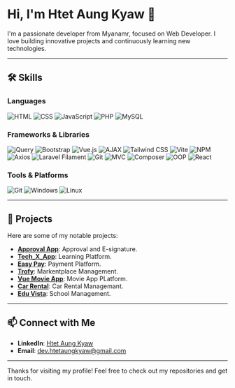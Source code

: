 # Hi, I'm Htet Aung Kyaw 👋

I'm a passionate developer from Myanamr, focused on Web Developer. I love building innovative projects and continuously learning new technologies.

---

## 🛠️ Skills

### Languages
![HTML](https://img.shields.io/badge/-HTML-E34F26?style=for-the-badge&logo=html5&logoColor=white)
![CSS](https://img.shields.io/badge/-CSS-1572B6?style=for-the-badge&logo=css3&logoColor=white)
![JavaScript](https://img.shields.io/badge/-JavaScript-F7DF1E?style=for-the-badge&logo=javascript&logoColor=black)
![PHP](https://img.shields.io/badge/-PHP-777BB4?style=for-the-badge&logo=php&logoColor=white)
![MySQL](https://img.shields.io/badge/-MySQL-4479A1?style=for-the-badge&logo=mysql&logoColor=white)

### Frameworks & Libraries
![jQuery](https://img.shields.io/badge/-jQuery-0769AD?style=for-the-badge&logo=jquery&logoColor=white)
![Bootstrap](https://img.shields.io/badge/-Bootstrap-7952B3?style=for-the-badge&logo=bootstrap&logoColor=white)
![Vue.js](https://img.shields.io/badge/-Vue.js-4FC08D?style=for-the-badge&logo=vue.js&logoColor=white)
![AJAX](https://img.shields.io/badge/-AJAX-00599C?style=for-the-badge&logo=ajax&logoColor=white)
![Tailwind CSS](https://img.shields.io/badge/-Tailwind%20CSS-06B6D4?style=for-the-badge&logo=tailwindcss&logoColor=white)
![Vite](https://img.shields.io/badge/-Vite-646CFF?style=for-the-badge&logo=vite&logoColor=white)
![NPM](https://img.shields.io/badge/-NPM-CB3837?style=for-the-badge&logo=npm&logoColor=white)
![Axios](https://img.shields.io/badge/-Axios-5A29E4?style=for-the-badge&logo=axios&logoColor=white)
![Laravel Filament](https://img.shields.io/badge/-Laravel%20Filament-FA8B00?style=for-the-badge&logo=laravel&logoColor=white)
![Git](https://img.shields.io/badge/-Git-F05032?style=for-the-badge&logo=git&logoColor=white)
![MVC](https://img.shields.io/badge/-MVC-6DB33F?style=for-the-badge&logo=mvc&logoColor=white)
![Composer](https://img.shields.io/badge/-Composer-885630?style=for-the-badge&logo=composer&logoColor=white)
![OOP](https://img.shields.io/badge/-OOP-1F425F?style=for-the-badge&logo=oop&logoColor=white)
![React](https://img.shields.io/badge/-React-61DAFB?style=for-the-badge&logo=react&logoColor=black)

### Tools & Platforms
![Git](https://img.shields.io/badge/-Git-F05032?style=for-the-badge&logo=git&logoColor=white)
![Windows](https://img.shields.io/badge/-Windows-0078D6?style=for-the-badge&logo=windows&logoColor=white)
![Linux](https://img.shields.io/badge/-Linux-FCC624?style=for-the-badge&logo=linux&logoColor=black)

---

## 🚀 Projects

Here are some of my notable projects:

- [**Approval App**]((https://github.com/Mohts/workflow)): Approval and E-signature.
- [**Tech_X_App**](https://github.com/htetthu-Xz/Tech_X_App): Learning Platform.
- [**Easy Pay**](https://github.com/htetthu-Xz/EasyPay): Payment Platform.
- [**Trofy**](https://github.com/htetthu-Xz/e-comm-pj): Markentplace Management.
- [**Vue Movie App**](https://github.com/htetthu-Xz/movies-store-app): Movie App PLatform.
- [**Car Rental**](https://github.com/htetthu-Xz/movies-store-app](https://github.com/Kohtet77/CAR_RENTAL_MANAGEMENT_SYSTEM)): Car Rental Managemant.
- [**Edu Vista**](https://github.com/htetthu-Xz/movies-store-app](https://github.com/Kohtet77/CAR_RENTAL_MANAGEMENT_SYSTEM)): School Management.

---

## 📫 Connect with Me

- **LinkedIn**: [Htet Aung Kyaw](https://www.linkedin.com/in/htetthu-xz/)
- **Email**: dev.htetaungkyaw@gmail.com

---

Thanks for visiting my profile! Feel free to check out my repositories and get in touch.
